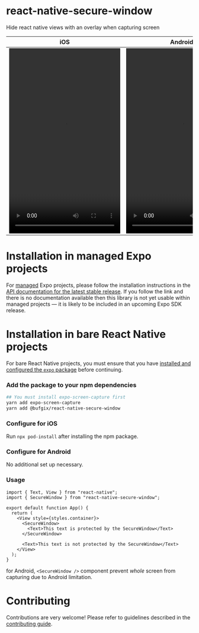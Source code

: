 # react-native-secure-window

Hide react native views with an overlay when capturing screen


| iOS | Android |
| --- | --- |
| <video width="300" height="500" src="https://github.com/bufgix/react-native-secure-window/assets/22038798/127f6aa4-22ed-4684-b570-9168899683ed"></video> | <video width="300" height="500" src="https://github.com/bufgix/react-native-secure-window/assets/22038798/7547dbcd-491d-46c5-93fb-d45d83eebce1"></video> |


# Installation in managed Expo projects

For [managed](https://docs.expo.dev/archive/managed-vs-bare/) Expo projects, please follow the installation instructions in the [API documentation for the latest stable release](#api-documentation). If you follow the link and there is no documentation available then this library is not yet usable within managed projects &mdash; it is likely to be included in an upcoming Expo SDK release.

# Installation in bare React Native projects

For bare React Native projects, you must ensure that you have [installed and configured the `expo` package](https://docs.expo.dev/bare/installing-expo-modules/) before continuing.

### Add the package to your npm dependencies

```bash
## You must install expo-screen-capture first
yarn add expo-screen-capture 
yarn add @bufgix/react-native-secure-window
```


### Configure for iOS

Run `npx pod-install` after installing the npm package.

### Configure for Android

No additional set up necessary.

### Usage

```tsx
import { Text, View } from "react-native";
import { SecureWindow } from "react-native-secure-window";

export default function App() {
  return (
    <View style={styles.container}>
      <SecureWindow>
        <Text>This text is protected by the SecureWindow</Text>
      </SecureWindow>

      <Text>This text is not protected by the SecureWindow</Text>
    </View>
  );
}
```

for Android, `<SecureWindow />` component prevent _whole_ screen from capturing due to Android limitation.

# Contributing

Contributions are very welcome! Please refer to guidelines described in the [contributing guide](https://github.com/expo/expo#contributing).
